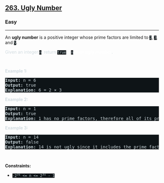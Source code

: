 <h2><a href="https://leetcode.com/problems/ugly-number/">263. Ugly Number</a></h2><h3>Easy</h3><hr><div><p>An <strong>ugly number</strong> is a positive integer whose prime factors are limited to <code style="background-color: rgb(14, 20, 23) !important; color: rgb(201, 213, 218) !important;">2</code>, <code style="background-color: rgb(14, 20, 23) !important; color: rgb(201, 213, 218) !important;">3</code>, and <code style="background-color: rgb(14, 20, 23) !important; color: rgb(201, 213, 218) !important;">5</code>.</p>

<p style="color: rgb(209, 219, 224) !important;">Given an integer <code style="background-color: rgb(14, 20, 23) !important; color: rgb(201, 213, 218) !important;">n</code>, return <code style="background-color: rgb(14, 20, 23) !important; color: rgb(201, 213, 218) !important;">true</code> <em style="color: rgb(255, 255, 255) !important;">if</em> <code style="background-color: rgb(14, 20, 23) !important; color: rgb(201, 213, 218) !important;">n</code> <em style="color: rgb(255, 255, 255) !important;">is an <strong>ugly number</strong></em>.</p>

<p style="color: rgb(209, 219, 224) !important;">&nbsp;</p>
<p style="color: rgb(209, 219, 224) !important;"><strong class="example">Example 1:</strong></p>

<pre style="background-color: rgb(14, 20, 23) !important; color: rgb(201, 213, 218) !important;"><strong>Input:</strong> n = 6
<strong>Output:</strong> true
<strong>Explanation:</strong> 6 = 2 × 3
</pre>

<p style="color: rgb(209, 219, 224) !important;"><strong class="example">Example 2:</strong></p>

<pre style="background-color: rgb(14, 20, 23) !important; color: rgb(201, 213, 218) !important;"><strong>Input:</strong> n = 1
<strong>Output:</strong> true
<strong>Explanation:</strong> 1 has no prime factors, therefore all of its prime factors are limited to 2, 3, and 5.
</pre>

<p style="color: rgb(209, 219, 224) !important;"><strong class="example">Example 3:</strong></p>

<pre style="background-color: rgb(14, 20, 23) !important; color: rgb(201, 213, 218) !important;"><strong>Input:</strong> n = 14
<strong>Output:</strong> false
<strong>Explanation:</strong> 14 is not ugly since it includes the prime factor 7.
</pre>

<p>&nbsp;</p>
<p><strong>Constraints:</strong></p>

<ul>
	<li><code style="background-color: rgb(14, 20, 23) !important; color: rgb(201, 213, 218) !important;">-2<sup>31</sup> &lt;= n &lt;= 2<sup>31</sup> - 1</code></li>
</ul>
</div>